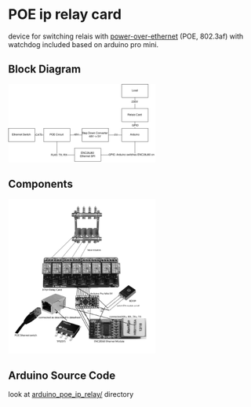 # POE ip relay card
device for switching relais with [power-over-ethernet](http://en.wikipedia.org/wiki/Power_over_Ethernet) (POE, 802.3af) with watchdog included based on arduino pro mini.

## Block Diagram
<img width="300px" src="https://raw.githubusercontent.com/mistay/arduino_poe_ip_relay/master/media/blockdiagram.png" />

## Components
<img width="300px" src="https://raw.githubusercontent.com/mistay/arduino_poe_ip_relay/master/media/components.jpg" />

## Arduino Source Code
look at [arduino_poe_ip_relay/](https://github.com/mistay/arduino_poe_ip_relay/tree/master/arduino_poe_ip_relay) directory

